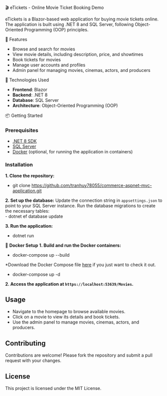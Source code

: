🎬 eTickets - Online Movie Ticket Booking Demo

eTickets is a Blazor-based web application for buying movie tickets online. The application is built using .NET 8 and SQL Server, following Object-Oriented Programming (OOP) principles.

📌  Features

- Browse and search for movies
- View movie details, including description, price, and showtimes
- Book tickets for movies
- Manage user accounts and profiles
- Admin panel for managing movies, cinemas, actors, and producers

🚀  Technologies Used

- **Frontend**: Blazor
- **Backend**: .NET 8
- **Database**: SQL Server
- **Architecture**: Object-Oriented Programming (OOP)

📦 Getting Started

### Prerequisites

- [.NET 8 SDK](https://dotnet.microsoft.com/download/dotnet/8.0)
- [SQL Server](https://www.microsoft.com/en-us/sql-server/sql-server-downloads)
- [Docker](https://www.docker.com/get-started) (optional, for running the application in containers)

### Installation

**1. Clone the repository:**
- git clone https://github.com/tranhuy78055/commerce-aspnet-mvc-application.git

**2. Set up the database:**
   Update the connection string in `appsettings.json` to point to your SQL Server instance.
   Run the database migrations to create the necessary tables:  
    - dotnet ef database update
  
**3. Run the application:**
- dotnet run

🐳 **Docker Setup**
**1. Build and run the Docker containers:**
- docker-compose up --build
  
*Download the Docker Compose file [here](https://drive.google.com/file/d/1QC2wD1A8mVTSeZamUANQVBImu_3sDkso/view?usp=drive_link) if you just want to check it out.
- docker-compose up -d


**2. Access the application at `https://localhost:53639/Movies`.**

## Usage

- Navigate to the homepage to browse available movies.
- Click on a movie to view its details and book tickets.
- Use the admin panel to manage movies, cinemas, actors, and producers.

## Contributing

Contributions are welcome! Please fork the repository and submit a pull request with your changes.

## License

This project is licensed under the MIT License.


    
